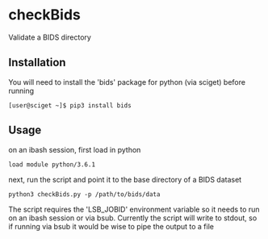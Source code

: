 # checkBids
Validate a BIDS directory

## Installation
You will need to install the 'bids' package for python (via sciget) before running
```
[user@sciget ~]$ pip3 install bids
```

## Usage
on an ibash session, first load in python
```
load module python/3.6.1
```
next, run the script and point it to the base directory of a BIDS dataset
```
python3 checkBids.py -p /path/to/bids/data
```
The script requires the 'LSB_JOBID' environment variable so it needs to run on an ibash session or via bsub. Currently the script will write to stdout, so if running via bsub it would be wise to pipe the output to a file
